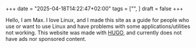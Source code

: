 +++
date = "2025-04-18T14:22:47+02:00"
tags = ["", ]
draft = false
+++


<!--more-->

Hello, I am Max.
I love Linux, and I made this site as a guide for people who
use or want to use Linux and have problems with some applications/utilities not working. This
website was made with [HUGO](https://gohugo.io), and currently does not have
ads nor sponsored content.

<!-- ## Website Monetization: -->
<!-- 1. Donations: -->
<!--    - Privacy-preserving platforms -->
<!--    - [Monero](https://www.getmonero.org/) -->
<!-- 2. Sponsorships: -->
<!--    - Chosen after extensively trying out their product without any special treatment (reduced/no cost, premium features/features not available for standard users/features not *yet* available for all users). -->
<!--    - Will not respond to emails and other messages trying to get me to sponsor their product/service. -->
<!--    - Sponsorship segment will not be in article, it will always be on the side/bottom of the website. -->
<!--    - Only text, images and normal links. (No videos nor tracking links, for preserving bandwidth and privacy) -->
<!--    - If i will make an article about sponsored content, it will be clearly labeled and tagged as such -->

<!-- If I would want to monetize this website, i would do -->
<!-- so with: -->

<!-- If, in the future, I decide that I will monetize this website, I will do so with: -->
<!-- 1. Sponsorships, that I would choose, and they would be on the side/bottom of -->
<!--    the website and there would be only images, normal links and static text, not videos nor -->
<!--    tracking links, for conserving bandwidth, and preserving privacy. -->
<!-- 2. Donations, using only privacy-preserving platforms/methods. -->
<!-- and i will add it to this website's privacy policy -->
<!-- 3. Subscriptions, using the same services as for donations, -->
<!-- and the content will be later (1 month later) released for people without subscription -->
<!--end-->
